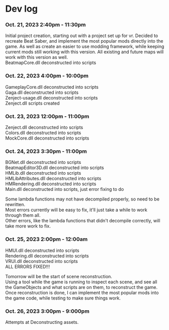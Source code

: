 # Dev log
### Oct. 21, 2023   2:40pm - 11:30pm
Initial project creation, starting out with a project set up for vr. Decided to recreate Beat Saber, and implement the most popular mods directly into the game. As well as create an easier to use modding framework, while keeping current mods still working with this version. All existing and future maps will work with this version as well. \
BeatmapCore.dll deconstructed into scripts

### Oct. 22, 2023    4:00pm - 10:00pm
GameplayCore.dll deconstructed into scripts \
Gaga.dll deconstructed into scripts \
Zenject-usage.dll deconstructed into scripts \
Zenject.dll scripts created 

### Oct. 23, 2023    12:00pm - 11:00pm
Zenject.dll deconstructed into scripts \
Colors.dll deconstructed into scripts \
MockCore.dll deconstructed into scripts 

### Oct. 24, 2023    3:30pm - 11:00pm
BGNet.dll deconstructed into scripts \
BeatmapEditor3D.dll deconstructed into scripts \
HMLib.dll deconstructed into scripts \
HMLibAttributes.dll deconstructed into scripts \
HMRendering.dll deconstructed into scripts \
Main.dll deconstructed into scripts, just error fixing to do 

Some lambda functions may not have decompiled properly, so need to be rewritten. \
Most errors currently will be easy to fix, it'll just take a while to work through them all. \
Other errors, like the lambda functions that didn't decompile correctly, will take more work to fix.

### Oct. 25, 2023    2:00pm - 12:00am
HMUI.dll deconstructed into scripts \
Rendering.dll deconstructed into scripts \
VRUI.dll deconstructed into scripts \
ALL ERRORS FIXED!!!

Tomorrow will be the start of scene reconstruction. \
Using a tool while the game is running to inspect each scene, and see all the GameObjects and what scripts are on them, to reconstruct the game. \
Once reconstruction is done, I can implement the most popular mods into the game code, while testing to make sure things work.

### Oct. 26, 2023    3:00pm - 9:000pm
Attempts at Deconstructing assets.
